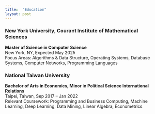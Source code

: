 ```yaml
---
title:  "Education"
layout: post
---
```


<h3>New York University, Courant Institute of Mathematical Sciences</h3>
<p><strong>Master of Science in Computer Science</strong><br>
New York, NY, Expected May 2025<br>
Focus Areas: Algorithms & Data Structure, Operating Systems, Database Systems, Computer Networks, Programming Languages</p>

<h3>National Taiwan University</h3>
<p><strong>Bachelor of Arts in Economics, Minor in Political Science International Relations</strong><br>
Taipei, Taiwan, Sep 2017 – Jan 2022<br>
Relevant Coursework: Programming and Business Computing, Machine Learning, Deep Learning, Data Mining, Linear Algebra, Econometrics</p>

